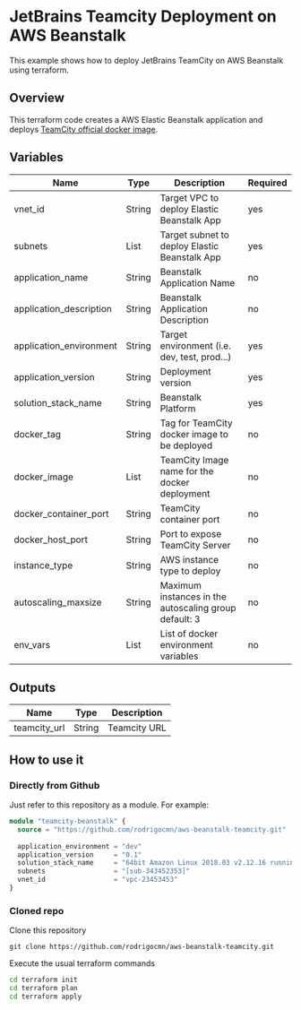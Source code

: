 # JetBrains Teamcity Deployment on AWS Beanstalk

This example shows how to deploy JetBrains TeamCity on AWS Beanstalk using terraform. 

## Overview

This terraform code creates a AWS Elastic Beanstalk application and deploys [TeamCity official docker image](https://hub.docker.com/r/jetbrains/teamcity-server/).

## Variables

| Name                    | Type   | Description                                           | Required |
| ----                    | ----   | -----------                                           | -------- | 
| vnet_id                 | String | Target VPC to deploy Elastic Beanstalk App            | yes      |
| subnets                 | List   | Target subnet to deploy Elastic Beanstalk App         | yes      |
| application_name        | String | Beanstalk Application Name                            | no       |
| application_description | String | Beanstalk Application Description                     | no       |
| application_environment | String | Target environment (i.e. dev, test, prod...)          | yes      |
| application_version     | String | Deployment version                                    | yes      |
| solution_stack_name     | String | Beanstalk Platform                                    | yes      |
| docker_tag              | String | Tag for TeamCity docker image to be deployed          | no       |
| docker_image            | List   | TeamCity Image name for the docker deployment         | no       |
| docker_container_port   | String | TeamCity container port                               | no       |
| docker_host_port        | String | Port to expose TeamCity Server                        | no       |
| instance_type           | String | AWS instance type to deploy                           | no       |
| autoscaling_maxsize     | String | Maximum instances in the autoscaling group default: 3 | no       |
| env_vars                | List   | List of docker environment variables                  | no       |




## Outputs

| Name         | Type   | Description               |
| ----         | ----   | -----------               |
| teamcity_url | String | Teamcity URL              |



## How to use it



### Directly from Github

Just refer to this repository as a module. For example:

```terraform
module "teamcity-beanstalk" {
  source = "https://github.com/rodrigocmn/aws-beanstalk-teamcity.git"
  
  application_environment = "dev"
  application_version     = "0.1"
  solution_stack_name     = "64bit Amazon Linux 2018.03 v2.12.16 running Docker 18.06.1-ce"
  subnets                 = "[sub-343452353]"
  vnet_id                 = "vpc-23453453"
}
```

### Cloned repo

Clone this repository

```git
git clone https://github.com/rodrigocmn/aws-beanstalk-teamcity.git
```

Execute the usual terraform commands

```bash
cd terraform init
cd terraform plan
cd terraform apply
```